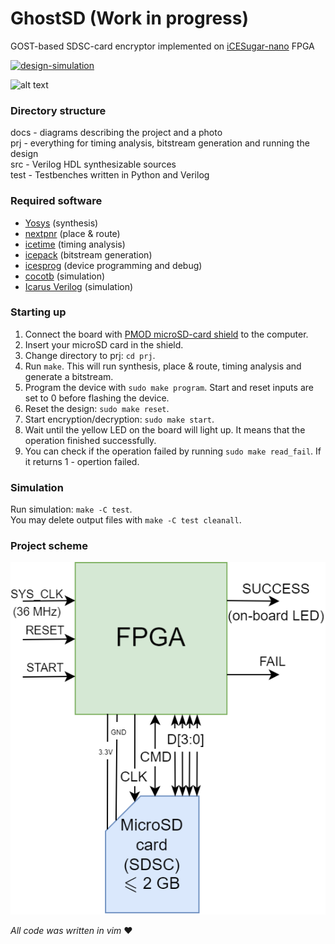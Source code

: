 # GhostSD (Work in progress)
GOST-based SDSC-card encryptor implemented on [iCESugar-nano](https://github.com/wuxx/icesugar-nano) FPGA

[![design-simulation](https://github.com/sirazenkov/GhostSD/actions/workflows/simulation.yml/badge.svg)](https://github.com/sirazenkov/GhostSD/actions/workflows/simulation.yml)

![alt text](https://github.com/sirazenkov/GhostSD/blob/master/docs/photo.jpg?raw=true)

### Directory structure
docs - diagrams describing the project and a photo \
prj - everything for timing analysis, bitstream generation and running the design \
src - Verilog HDL synthesizable sources \
test - Testbenches written in Python and Verilog

### Required software
- [Yosys](https://github.com/YosysHQ/yosys) (synthesis)
- [nextpnr](https://github.com/YosysHQ/nextpnr) (place & route)
- [icetime](https://github.com/YosysHQ/icestorm/tree/master/icetime) (timing analysis)
- [icepack](https://github.com/YosysHQ/icestorm/tree/master/icepack) (bitstream generation)
- [icesprog](https://github.com/wuxx/icesugar/tree/master/tools/src) (device programming and debug)
- [cocotb](https://github.com/cocotb/cocotb) (simulation)
- [Icarus Verilog](https://github.com/steveicarus/iverilog) (simulation)

### Starting up
1. Connect the board with [PMOD microSD-card shield](https://aliexpress.ru/item/1005002079993579.html?spm=a2g0o.store_pc_allProduct.8148356.28.66223d9caZHKJO&pdp_npi=2%40dis%21RUB%21219%2C17%20%D1%80%D1%83%D0%B1.%21219%2C17%20%D1%80%D1%83%D0%B1.%21%21%21%21%21%40211675ce16734350768246290efb9d%2112000018671910390%21sh&sku_id=12000018671910390) to the computer.
2. Insert your microSD card in the shield.
3. Change directory to prj: `cd prj`.
4. Run `make`. This will run synthesis, place & route, timing analysis and generate a bitstream.
5. Program the device with `sudo make program`. Start and reset inputs are set to 0 before flashing the device.
6. Reset the design: `sudo make reset`.
7. Start encryption/decryption: `sudo make start`.
8. Wait until the yellow LED on the board will light up. It means that the operation finished successfully.
9. You can check if the operation failed by running `sudo make read_fail`. If it returns 1 - opertion failed.

### Simulation
Run simulation: `make -C test`. \
You may delete output files with `make -C test cleanall`.

### Project scheme
![alt text](https://github.com/sirazenkov/GhostSD/blob/master/docs/GhostSD_system.png?raw=true)

*All code was written in vim* :heart:
